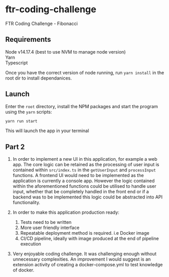 # ftr-coding-challenge #
FTR Coding Challenge - Fibonacci

## Requirements ##

Node v14.17.4 (best to use NVM to manage node version)   
Yarn  
Typescript

Once you have the correct version of node running, run ```yarn install``` in the root dir to install dependanices.

## Launch ##

Enter the `root` directory, install the NPM packages and start the program using the `yarn` scripts:

```bash
yarn run start
```
This will launch the app in your terminal

## Part 2 ##

1. In order to implement a new UI in this application, for example a web app. The core logic can be retained as the processing of user input is contained within `src/index.ts` in the `getUserInput` and `processInput` functions. A frontend UI would need to be implemented as the application is currently a console app. However the logic contained within the aforementioned functions could be utilised to handle user input, whether that be completely handled in the front end or if a backend was to be implemented this logic could be abstracted into API functionality. 

2. In order to make this application production ready:  
    1. Tests need to be written
    2. More user friendly interface
    3. Repeatable deployment method is required. i.e Docker image
    4. CI/CD pipeline, ideally with image produced at the end of pipeline execution

3. Very enjoyable coding challenge. It was challenging enough without unnecessary complexities. An improvement I would suggest is an extension activity of creating a docker-compose.yml to test knowledge of docker.
    